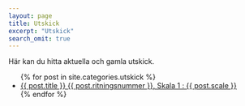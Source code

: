 ```yaml
---
layout: page
title: Utskick
excerpt: "Utskick"
search_omit: true
---
```



Här kan du hitta aktuella och gamla utskick.

<ul class="post-list">
{% for post in site.categories.utskick %}
  <li><article><a href="{{ site.url }}{{ post.url }}">{{ post.title }}  <span class="excerpt"> {{ post.ritningsnummer }}, Skala 1 : {{ post.scale }}</span></a></article></li>
{% endfor %}
</ul>
